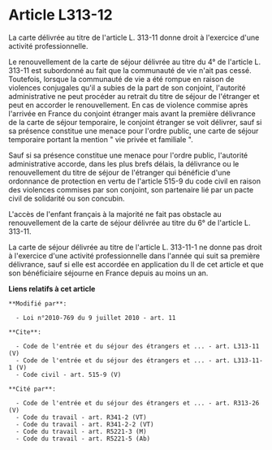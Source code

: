# Article L313-12

La carte délivrée au titre de l'article L. 313-11 donne droit à l'exercice d'une activité professionnelle. 

Le renouvellement de la carte de séjour délivrée au titre du 4° de l'article L. 313-11 est subordonné au fait que la
communauté de vie n'ait pas cessé. Toutefois, lorsque la communauté de vie a été rompue en raison de violences conjugales
qu'il a subies de la part de son conjoint, l'autorité administrative ne peut procéder au retrait du titre de séjour de
l'étranger et peut en accorder le renouvellement. En cas de violence commise après l'arrivée en France du conjoint étranger
mais avant la première délivrance de la carte de séjour temporaire, le conjoint étranger se voit délivrer, sauf si sa
présence constitue une menace pour l'ordre public, une carte de séjour temporaire portant la mention " vie privée et
familiale ". 

Sauf si sa présence constitue une menace pour l'ordre public, l'autorité administrative accorde, dans les plus brefs délais,
la délivrance ou le renouvellement du titre de séjour de l'étranger qui bénéficie d'une ordonnance de protection en vertu de
l'article 515-9 du code civil en raison des violences commises par son conjoint, son partenaire lié par un pacte civil de
solidarité ou son concubin. 

L'accès de l'enfant français à la majorité ne fait pas obstacle au renouvellement de la carte de séjour délivrée au titre du
6° de l'article L. 313-11. 

La carte de séjour délivrée au titre de l'article L. 313-11-1 ne donne pas droit à l'exercice d'une activité professionnelle
dans l'année qui suit sa première délivrance, sauf si elle est accordée en application du II de cet article et que son
bénéficiaire séjourne en France depuis au moins un an.

**Liens relatifs à cet article**

	**Modifié par**:

	  - Loi n°2010-769 du 9 juillet 2010 - art. 11

	**Cite**:

	  - Code de l'entrée et du séjour des étrangers et ... - art. L313-11 (V)
	  - Code de l'entrée et du séjour des étrangers et ... - art. L313-11-1 (V)
	  - Code civil - art. 515-9 (V)

	**Cité par**:

	  - Code de l'entrée et du séjour des étrangers et ... - art. R313-26 (V)
	  - Code du travail - art. R341-2 (VT)
	  - Code du travail - art. R341-2-2 (VT)
	  - Code du travail - art. R5221-3 (M)
	  - Code du travail - art. R5221-5 (Ab)

